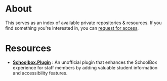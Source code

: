 # About
This serves as an index of available private repositories & resources. 
If you find something you're interested in, you can [request for access](https://forms.gle/5UGfnCcXQDTzAZB78).

# Resources
- [__Schoolbox.Plugin__](/Schoolbox.Plugin.md) : An unofficial plugin that enhances the SchoolBox experience for staff members by adding valuable student information and accessibility features.
